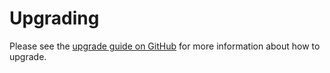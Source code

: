# Upgrading

Please see the [upgrade guide on GitHub](https://github.com/VanOns/filament-attachment-library/blob/main/UPGRADING.md)
for more information about how to upgrade.
